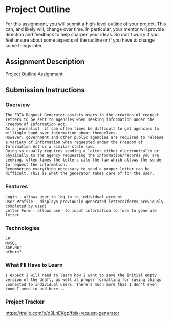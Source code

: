 # Project Outline
For this assignment, you will submit a high-level outline of your project. This can, and likely will, change over time. In particular, your mentor will provide direction and feedback to help sharpen your ideas. So don't worry if you feel unsure about some aspects of the outline or if you have to change some things later.

## Assignment Description
[Project Outline Assignment](https://education.launchcode.org/liftoff/modules/assignments/project-outline)

## Submission Instructions

### Overview
	The FOIA Request Generator assists users in the creation of request letters to be sent to agencies when seeking information under the Freedom of Information Act.
	As a journalist  if can often times be difficult to get agencies to willingly hand over information about themselves.
	However, government and other public agencies are required to release a variety of information when requested under the Freedom of Information Act or a similar state law.
	Doing so usually requires sending a letter either electronically or physically to the agency requesting the information/records you are seeking, often times the letters cite the law which allows the sender to request the information.
	Remembering everything necessary to send a proper letter can be difficult. This is what the generator takes care of for the user. 

### Features
	Login - allows user to log in to individual account
	User Profile - displays previously generated letters(forms previously completed by user)
	Letter Form - allows user to input information to form to generate letter
### Technologies
	C#
	MySQL
	ASP.NET
	others?
### What I'll Have to Learn
	I expect I will need to learn how I want to save the initial empty version of the draft, as well as proper formatting for saving things connected to individual users. There's much more that I don't even know I need to add here...
### Project Tracker
https://trello.com/b/o3LnEKgp/foia-request-generator